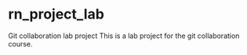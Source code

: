 # rn_project_lab
Git collaboration lab project
This is a lab project for the git collaboration course.
